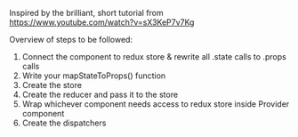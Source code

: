 Inspired by the brilliant, short tutorial from https://www.youtube.com/watch?v=sX3KeP7v7Kg

Overview of steps to be followed:
1. Connect the component to redux store & rewrite all .state calls to .props calls
2. Write your mapStateToProps() function
3. Create the store
4. Create the reducer and pass it to the store
5. Wrap whichever component needs access to redux store inside Provider component
6. Create the dispatchers
